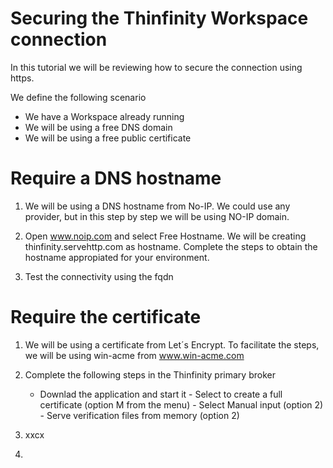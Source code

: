 # Securing the Thinfinity Workspace connection 

In this tutorial we will be reviewing how to secure the connection using https. 

We define the following scenario
- We have a Workspace already running 
- We will be using a free DNS domain
- We will be using a free public certificate

Require a DNS hostname
=

1. We will be using a DNS hostname from No-IP. We could use any provider, but in this step by step we will be using NO-IP domain.

2. Open www.noip.com and select Free Hostname. We will be creating thinfinity.servehttp.com as hostname. Complete the steps to obtain the hostname appropiated for your environment.

3. Test the connectivity using the fqdn


Require the certificate
=

1. We will be using a certificate from Let´s Encrypt. To facilitate the steps, we will be using win-acme from www.win-acme.com

2. Complete the following steps in the Thinfinity primary broker
    - Downlad the application and start it
              - Select to create a full certificate (option M from the menu)
              - Select Manual input (option 2)
              - Serve verification files from memory (option 2)



3. xxcx
4. 
